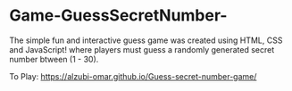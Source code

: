 # Game-GuessSecretNumber-

The simple fun and interactive guess game was created using HTML, CSS and JavaScript! where players must guess a randomly generated secret number btween (1 - 30).

To Play: https://alzubi-omar.github.io/Guess-secret-number-game/
